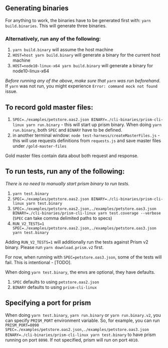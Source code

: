 ## Generating binaries

For anything to work, the binaries have to be generated first with: `yarn build.binaries`. This will generate three binaries.

### Alternatively, run any of the following:

1. `yarn build.binary` will assume the host machine
2. `HOST=host yarn build.binary` will generate a binary for the current host machine
3. `HOST=node10-linux-x64 yarn build.binary` will generate a binary for node10-linux-x64

*Before running any of the above, make sure that `yarn` was run beforehand*. If `yarn` was not run, you might experience `Error: command mock not found` issue.

## To record gold master files:

1. `SPEC=./examples/petstore.oas2.json BINARY=./cli-binaries/prism-cli-linux yarn run.binary` - this will start up prism binary. When doing `yarn run.binary`, both `SPEC` and `BINARY` have to be defined.
2. in another terminal window: `node test-harness/createMasterFiles.js` - this will use requests definitions from `requests.js` and save master files under `/gold-master-files`

Gold master files contain data about both request and response.

##  To run tests, run any of the following:

*There is no need to manually start prism binary to run tests.*

1. `yarn test.binary`
2. `SPEC=./examples/petstore.oas2.json BINARY=./cli-binaries/prism-cli-linux yarn test.binary`
3. `SPEC=./examples/petstore.oas2.json,./examples/petstore.oas3.json BINARY=./cli-binaries/prism-cli-linux yarn test.coverage --verbose` (`SPEC` can take comma delimited paths to specs)
4. `RUN_V2_TESTS=1 SPEC=./examples/petstore.oas2.json,./examples/petstore.oas3.json yarn test.binary`

Adding `RUN_V2_TESTS=1` will additionally run the tests against Prism v2 binary. Please run `yarn download.prism.v2` first.

For now, when running with `SPEC=petstore.oas3.json`, some of the tests will fail. This is intentional - [TODO].

When doing `yarn test.binary`, the envs are optional, they have defaults.

1. `SPEC` defaults to using `petstore.oas2.json`
2. `BINARY` defaults to using `prism-cli-linux`

## Specifying a port for prism

When doing `yarn test.binary`, `yarn run.binary` or `yarn run.binary.v2`, you can specify `PRISM_PORT` environment variable.
So, for example, you can run `PRISM_PORT=8090 SPEC=./examples/petstore.oas2.json,./examples/petstore.oas3.json BINARY=./cli-binaries/prism-cli-linux yarn test.binary`
to have prism running on port `8090`. If not specified, prism will run on port `4010`.
